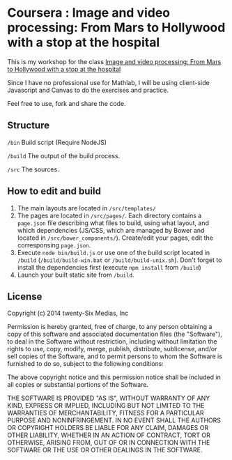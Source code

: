 # Coursera : Image and video processing: From Mars to Hollywood with a stop at the hospital #

This is my workshop for the class [Image and video processing: From Mars to Hollywood with a stop at the hospital](https://www.coursera.org/course/images)

Since I have no professional use for Mathlab, I will be using client-side Javascript and Canvas to do the exercises and practice.

Feel free to use, fork and share the code.

## Structure ##
`/bin` Build script (Require NodeJS)

`/build` The output of the build process.

`/src` The sources. 

## How to edit and build ##
1. The main layouts are located in `/src/templates/`
2. The pages are located in `/src/pages/`. Each directory contains a `page.json` file describing what files to build, using what layout, and which dependencies (JS/CSS, which are managed by Bower and located in `/src/bower_components/`). Create/edit your pages, edit the corresponsing `page.json`.
3. Execute `node bin/build.js` or use one of the build script located in `/build` (`/build/build-win.bat` or `/build/build-unix.sh`). Don't forget to install the dependencies first (execute `npm install` from `/build`)
4. Launch your built static site from `/build`.

## License ##
Copyright (c) 2014 twenty-Six Medias, Inc

Permission is hereby granted, free of charge, to any person obtaining a copy
of this software and associated documentation files (the "Software"), to deal
in the Software without restriction, including without limitation the rights
to use, copy, modify, merge, publish, distribute, sublicense, and/or sell
copies of the Software, and to permit persons to whom the Software is
furnished to do so, subject to the following conditions:

The above copyright notice and this permission notice shall be included in
all copies or substantial portions of the Software.

THE SOFTWARE IS PROVIDED "AS IS", WITHOUT WARRANTY OF ANY KIND, EXPRESS OR
IMPLIED, INCLUDING BUT NOT LIMITED TO THE WARRANTIES OF MERCHANTABILITY,
FITNESS FOR A PARTICULAR PURPOSE AND NONINFRINGEMENT. IN NO EVENT SHALL THE
AUTHORS OR COPYRIGHT HOLDERS BE LIABLE FOR ANY CLAIM, DAMAGES OR OTHER
LIABILITY, WHETHER IN AN ACTION OF CONTRACT, TORT OR OTHERWISE, ARISING FROM,
OUT OF OR IN CONNECTION WITH THE SOFTWARE OR THE USE OR OTHER DEALINGS IN
THE SOFTWARE.
